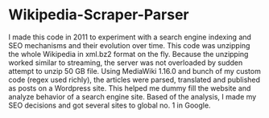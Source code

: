 # Wikipedia-Scraper-Parser

I made this code in 2011 to experiment with a search engine indexing and SEO mechanisms and their evolution over time. This code was unzipping the whole Wikipedia in xml.bz2 format on the fly. Because the unzipping worked similar to streaming, the server was not overloaded by sudden attempt to unzip 50 GB file. Using MediaWiki 1.16.0 and bunch of my custom code (regex used richly), the articles were parsed, translated and published as posts on a Wordpress site. This helped me dummy fill the website and analyze behavior of a search engine site. Based of the analysis, I made my SEO decisions and got several sites to global no. 1 in Google.
